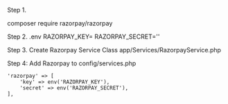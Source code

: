 Step 1.

composer require razorpay/razorpay


Step 2.
.env
RAZORPAY_KEY=
RAZORPAY_SECRET=''

Step 3.
 Create Razorpay Service Class
app/Services/RazorpayService.php

Step 4: 
Add Razorpay to config/services.php

    'razorpay' => [
        'key' => env('RAZORPAY_KEY'),
        'secret' => env('RAZORPAY_SECRET'),
    ],

